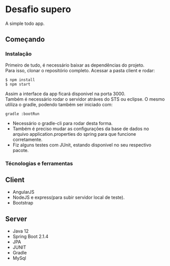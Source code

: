 # Desafio supero  

A simple todo app.  

## Começando  

### Instalação


Primeiro de tudo, é necessário baixar as dependências do projeto.  
Para isso, clonar o repositório completo. Acessar a pasta client e rodar:

```
$ npm install
$ npm start

```

Assim a interface da app ficará disponivel na porta 3000.  
Também é necessário rodar o servidor atráves do STS ou eclipse. O mesmo utiliza o gradle, podendo também ser iniciado com:  

```
gradle :bootRun

```

* Necessário o gradle-cli para rodar desta forma.  
* Também é preciso mudar as configurações da base de dados no arquivo application.properties do spring para que funcione corretamente.
* Fiz alguns testes com JUnit, estando disponivel no seu respectivo pacote. 

### Técnologias e ferramentas  

## Client  

* AngularJS
* NodeJS e express(para subir servidor local de teste).
* Bootstrap

## Server  

* Java 12  
* Spring Boot 2.1.4
* JPA  
* JUNIT
* Gradle  
* MySql  




